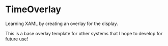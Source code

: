 # TimeOverlay
Learning XAML by creating an overlay for the display.

This is a base overlay template for other systems that I hope to develop for future use!
